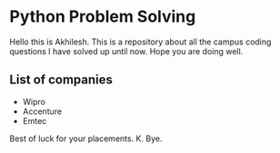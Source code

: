 # Python Problem Solving
Hello this is Akhilesh.
This is a repository about all the campus coding questions I have solved up until now. Hope you are doing well.
## List of companies
* Wipro
* Accenture
* Emtec

Best of luck for your placements.
K. Bye.
